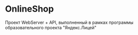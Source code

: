 # OnlineShop
Проект WebServer + API, выполненный в рамках программы образовательного проекта "Яндекс.Лицей"
